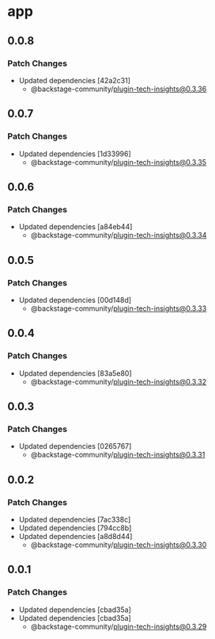 # app

## 0.0.8

### Patch Changes

- Updated dependencies [42a2c31]
  - @backstage-community/plugin-tech-insights@0.3.36

## 0.0.7

### Patch Changes

- Updated dependencies [1d33996]
  - @backstage-community/plugin-tech-insights@0.3.35

## 0.0.6

### Patch Changes

- Updated dependencies [a84eb44]
  - @backstage-community/plugin-tech-insights@0.3.34

## 0.0.5

### Patch Changes

- Updated dependencies [00d148d]
  - @backstage-community/plugin-tech-insights@0.3.33

## 0.0.4

### Patch Changes

- Updated dependencies [83a5e80]
  - @backstage-community/plugin-tech-insights@0.3.32

## 0.0.3

### Patch Changes

- Updated dependencies [0265767]
  - @backstage-community/plugin-tech-insights@0.3.31

## 0.0.2

### Patch Changes

- Updated dependencies [7ac338c]
- Updated dependencies [794cc8b]
- Updated dependencies [a8d8d44]
  - @backstage-community/plugin-tech-insights@0.3.30

## 0.0.1

### Patch Changes

- Updated dependencies [cbad35a]
- Updated dependencies [cbad35a]
  - @backstage-community/plugin-tech-insights@0.3.29
